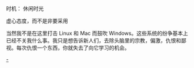 
时机：
休闲时光

虚心态度，而不是非要采用

当然我不是在这里打击 Linux 和 Mac 而鼓吹 Windows。这些系统的纷争基本上已经不关我什么事。我只是想告诉新人们，去除头脑里的宗教，偏激，仇恨和鄙视。每次仇恨一个东西，你就失去了向它学习的机会。

[-](https://web.archive.org/web/20170308073446/http://www.yinwang.org/blog-cn/2013/03/07/linux-windows-mac)

